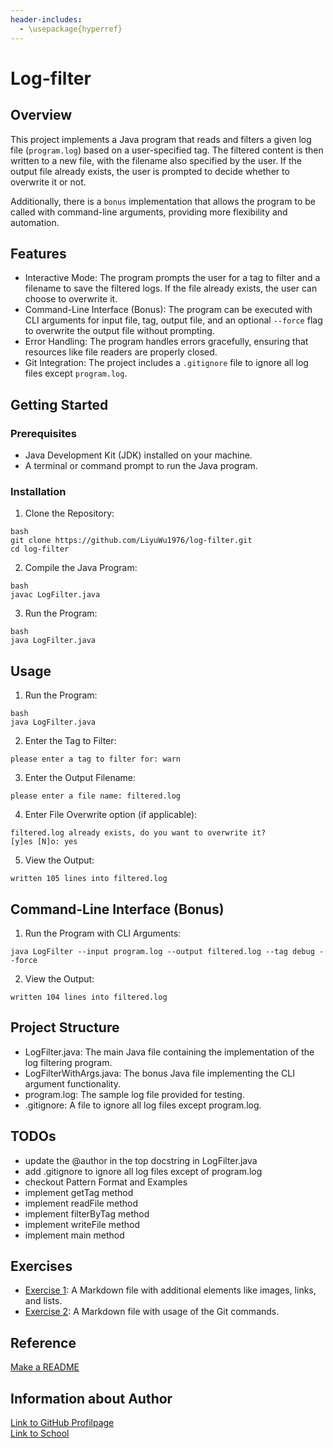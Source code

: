 ```yaml
---
header-includes:
  - \usepackage{hyperref}
---
```


# Log-filter
## Overview

This project implements a Java program that reads and filters a given log file (`program.log`) based on a user-specified tag. The filtered content is then written to a new file, with the filename also specified by the user. If the output file already exists, the user is prompted to decide whether to overwrite it or not.

Additionally, there is a `bonus` implementation that allows the program to be called with command-line arguments, providing more flexibility and automation.

## Features

* Interactive Mode: The program prompts the user for a tag to filter and a filename to save the filtered logs. If the file already exists, the user can choose to overwrite it.
* Command-Line Interface (Bonus): The program can be executed with CLI arguments for input file, tag, output file, and an optional `--force` flag to overwrite the output file without prompting.
* Error Handling: The program handles errors gracefully, ensuring that resources like file readers are properly closed.
* Git Integration: The project includes a `.gitignore` file to ignore all log files except `program.log`.

## Getting Started
### Prerequisites

* Java Development Kit (JDK) installed on your machine.
* A terminal or command prompt to run the Java program.

### Installation

1. Clone the Repository:
```
bash
git clone https://github.com/LiyuWu1976/log-filter.git
cd log-filter
```
2. Compile the Java Program:
```
bash
javac LogFilter.java
```
3. Run the Program:
```
bash
java LogFilter.java
```

## Usage

1. Run the Program:
```
bash
java LogFilter.java
```
2. Enter the Tag to Filter:
```
please enter a tag to filter for: warn
```
3. Enter the Output Filename:
```
please enter a file name: filtered.log
```
4. Enter File Overwrite option (if applicable):
```
filtered.log already exists, do you want to overwrite it?
[y]es [N]o: yes
```
5. View the Output:
```
written 105 lines into filtered.log
```

## Command-Line Interface (Bonus)

1. Run the Program with CLI Arguments:
```
java LogFilter --input program.log --output filtered.log --tag debug --force
```
2. View the Output:
```
written 104 lines into filtered.log
```

## Project Structure

* LogFilter.java: The main Java file containing the implementation of the log filtering program.
* LogFilterWithArgs.java: The bonus Java file implementing the CLI argument functionality.
* program.log: The sample log file provided for testing.
* .gitignore: A file to ignore all log files except program.log.



## TODOs

- update the @author in the top docstring in LogFilter.java
- add .gitignore to ignore all log files except of program.log
- checkout Pattern Format and Examples
- implement getTag method
- implement readFile method
- implement filterByTag method
- implement writeFile method
- implement main method

## Exercises

- [Exercise 1](./exercise1.md): A Markdown file with additional elements like images, links, and lists.
- [Exercise 2](./exercise2.md): A Markdown file with usage of the Git commands.


## Reference
[//]: # (These are reference links used in the program)
[Make a README](http://www.Makeareadme.com)

## Information about Author
[Link to GitHub Profilpage](https://github.com/LiyuWu1976/msd24_wu_liyu.git)\
[Link to School](https://www.fh-joanneum.at/)
